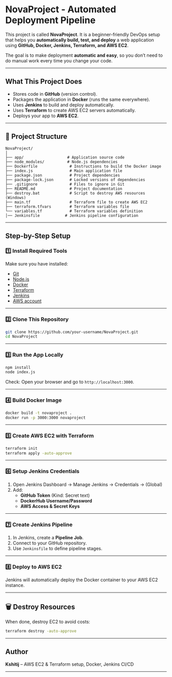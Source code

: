 
# NovaProject - Automated Deployment Pipeline 

This project is called **NovaProject**. It is a beginner-friendly DevOps setup that helps you **automatically build, test, and deploy** a web application using **GitHub, Docker, Jenkins, Terraform, and AWS EC2**.

The goal is to make deployment **automatic and easy**, so you don’t need to do manual work every time you change your code.

---

##  What This Project Does
- Stores code in **GitHub** (version control).
- Packages the application in **Docker** (runs the same everywhere).
- Uses **Jenkins** to build and deploy automatically.
- Uses **Terraform** to create AWS EC2 servers automatically.
- Deploys your app to **AWS EC2**.

---

## 📂 Project Structure
```
NovaProject/
│
├── app/                   # Application source code
├── node_modules/          # Node.js dependencies
├── Dockerfile              # Instructions to build the Docker image
├── index.js                # Main application file
├── package.json            # Project dependencies
├── package-lock.json       # Locked versions of dependencies
├── .gitignore              # Files to ignore in Git
├── README.md               # Project documentation
├── destroy.bat             # Script to destroy AWS resources (Windows)
├── main.tf                 # Terraform file to create AWS EC2
├── terraform.tfvars        # Terraform variables file
└── variables.tf            # Terraform variables definition
│── Jenkinsfile           # Jenkins pipeline configuration
```

---

##  Step-by-Step Setup

### 1️⃣ Install Required Tools
Make sure you have installed:
- [Git](https://git-scm.com/)
- [Node.js](https://nodejs.org/)
- [Docker](https://www.docker.com/)
- [Terraform](https://developer.hashicorp.com/terraform/downloads)
- [Jenkins](https://www.jenkins.io/)
- [AWS account](https://eu-north-1.signin.aws.amazon.com/oauth?client_id=arn%3Aaws%3Asignin%3A%3A%3Aconsole%2Fcanvas&code_challenge=l06EnnMA5qIlH7T0J-ZdLXdFO81-OjgJUPp85lCoyTQ&code_challenge_method=SHA-256&response_type=code&redirect_uri=https%3A%2F%2Fconsole.aws.amazon.com%2Fconsole%2Fhome%3FhashArgs%3D%2523%26isauthcode%3Dtrue%26nc2%3Dh_si%26src%3Dheader-signin%26state%3DhashArgsFromTB_eu-north-1_1c5d3e91dfa59701)

---

### 2️⃣ Clone This Repository
```bash
git clone https://github.com/your-username/NovaProject.git
cd NovaProject
```

---

### 3️⃣ Run the App Locally
```bash
npm install
node index.js
```
Check: Open your browser and go to `http://localhost:3000`.

---

### 4️⃣ Build Docker Image
```bash
docker build -t novaproject .
docker run -p 3000:3000 novaproject
```

---

### 5️⃣ Create AWS EC2 with Terraform
```bash
terraform init
terraform apply -auto-approve
```

---

### 6️⃣ Setup Jenkins Credentials
1. Open Jenkins Dashboard → Manage Jenkins → Credentials → (Global)
2. Add:
   - **GitHub Token** (Kind: Secret text)
   - **DockerHub Username/Password**
   - **AWS Access & Secret Keys**

---

### 7️⃣ Create Jenkins Pipeline
1. In Jenkins, create a **Pipeline Job**.
2. Connect to your GitHub repository.
3. Use `Jenkinsfile` to define pipeline stages.

---

### 8️⃣ Deploy to AWS EC2
Jenkins will automatically deploy the Docker container to your AWS EC2 instance.

---

## 🗑 Destroy Resources
When done, destroy EC2 to avoid costs:
```bash
terraform destroy -auto-approve
```

---

## Author
**Kshitij**  – AWS EC2 & Terraform setup, Docker, Jenkins CI/CD 

---
